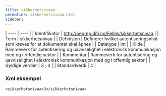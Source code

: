 ```yaml
---
title: sikkerhetsnivaa
permalink: sikkerhetsnivaa.html
sidebar:
---
```


| ---- | ---- |
| Identifikator | <http://begrep.difi.no/Felles/sikkerhetsnivaa> |
| Term | sikkerhetsnivaa |
| Definisjon | Definerer hvilket autentiseringsnivå som kreves for at dokumentet skal åpnes |
| Datatype | int |
| Kilde | Rammeverk for autentisering og uavviselighet i elektronisk kommunikasjon med og i offentlig sektor |
| Kommentar | Rammeverk for autentisering og uavviselighet i elektronisk kommunikasjon med og i offentlig sektor | 
| Gyldige verdier | 3 ; 4 |
| Standardverdi | 4 |

### Xml eksempel

```
<sikkerhetsnivaa>3</sikkerhetsnivaa>
```


